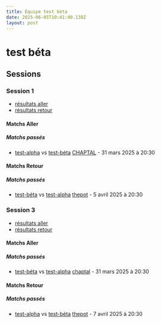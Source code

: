 ```yaml
---
title: Équipe test béta
date: 2025-06-05T10:41:40.138Z
layout: post
---
```


# test béta

## Sessions

### Session 1
- [résultats aller ](/scores/session-1/groupe-1/aller/)
- [résultats retour](/scores/session-1/groupe-1/retour/)

#### Matchs Aller

##### Matchs passés

- [test-alpha](/teams/test-alpha) vs [test-béta](/teams/test-béta) [CHAPTAL](/stades/CHAPTAL) - 31 mars 2025 à 20:30

#### Matchs Retour

##### Matchs passés

- [test-béta](/teams/test-béta) vs [test-alpha](/teams/test-alpha) [thepot](/stades/thepot) - 5 avril 2025 à 20:30

### Session 3
- [résultats aller ](/scores/session-3/groupe-1/aller/)
- [résultats retour](/scores/session-3/groupe-1/retour/)

#### Matchs Aller

##### Matchs passés

- [test-béta](/teams/test-béta) vs [test-alpha](/teams/test-alpha) [chaptal](/stades/chaptal) - 31 mars 2025 à 20:30

#### Matchs Retour

##### Matchs passés

- [test-alpha](/teams/test-alpha) vs [test-béta](/teams/test-béta) [thepot](/stades/thepot) - 7 avril 2025 à 20:30

